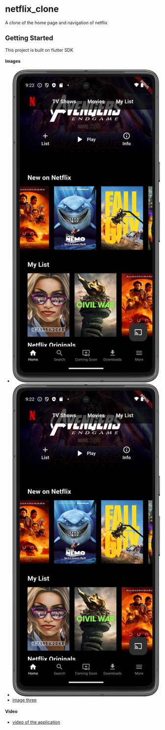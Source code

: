 # netflix_clone

A clone of the home page and navigation of netflix

## Getting Started

This project is built on flutter  SDK

#### Images
- ![image one](https://github.com/busingepius/netflix_clone/blob/main/screenShots/Screenshot_mobile_1.png?raw=true)
- ![image two](https://github.com/busingepius/netflix_clone/blob/main/screenShots/Screenshot_mobile_1.png?raw=true)
- [image three](https://github.com/busingepius/netflix_clone/blob/main/screenShots/Screenshot_mobile_1.png?raw=true)

#### Video
- [video of the application](https://res.cloudinary.com/seros/video/upload/v1715008241/netflix_clone_ptw4da.mp4)

